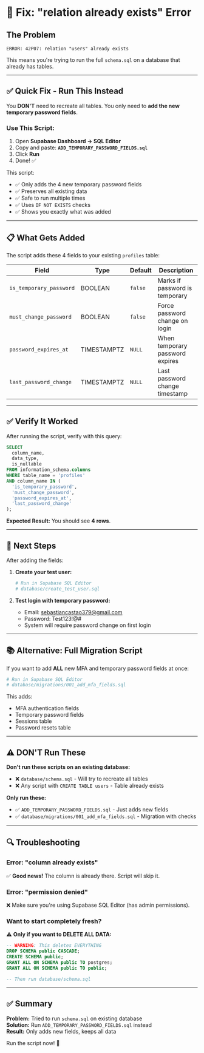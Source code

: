 # 🔧 Fix: "relation already exists" Error

## The Problem
```
ERROR: 42P07: relation "users" already exists
```

This means you're trying to run the full `schema.sql` on a database that already has tables.

---

## ✅ Quick Fix - Run This Instead

You **DON'T** need to recreate all tables. You only need to **add the new temporary password fields**.

### **Use This Script:**

1. Open **Supabase Dashboard → SQL Editor**
2. Copy and paste: **`ADD_TEMPORARY_PASSWORD_FIELDS.sql`**
3. Click **Run**
4. Done! ✅

This script:
- ✅ Only adds the 4 new temporary password fields
- ✅ Preserves all existing data
- ✅ Safe to run multiple times
- ✅ Uses `IF NOT EXISTS` checks
- ✅ Shows you exactly what was added

---

## 📋 What Gets Added

The script adds these 4 fields to your existing `profiles` table:

| Field | Type | Default | Description |
|-------|------|---------|-------------|
| `is_temporary_password` | BOOLEAN | `false` | Marks if password is temporary |
| `must_change_password` | BOOLEAN | `false` | Force password change on login |
| `password_expires_at` | TIMESTAMPTZ | `NULL` | When temporary password expires |
| `last_password_change` | TIMESTAMPTZ | `NULL` | Last password change timestamp |

---

## ✅ Verify It Worked

After running the script, verify with this query:

```sql
SELECT 
  column_name,
  data_type,
  is_nullable
FROM information_schema.columns
WHERE table_name = 'profiles'
AND column_name IN (
  'is_temporary_password',
  'must_change_password',
  'password_expires_at',
  'last_password_change'
);
```

**Expected Result:** You should see **4 rows**.

---

## 🎯 Next Steps

After adding the fields:

1. **Create your test user:**
   ```bash
   # Run in Supabase SQL Editor
   # database/create_test_user.sql
   ```

2. **Test login with temporary password:**
   - Email: sebastiancastao379@gmail.com
   - Password: Test123!@#
   - System will require password change on first login

---

## 📚 Alternative: Full Migration Script

If you want to add **ALL** new MFA and temporary password fields at once:

```bash
# Run in Supabase SQL Editor
# database/migrations/001_add_mfa_fields.sql
```

This adds:
- MFA authentication fields
- Temporary password fields
- Sessions table
- Password resets table

---

## ⚠️ DON'T Run These

**Don't run these scripts on an existing database:**
- ❌ `database/schema.sql` - Will try to recreate all tables
- ❌ Any script with `CREATE TABLE users` - Table already exists

**Only run these:**
- ✅ `ADD_TEMPORARY_PASSWORD_FIELDS.sql` - Just adds new fields
- ✅ `database/migrations/001_add_mfa_fields.sql` - Migration with checks

---

## 🔍 Troubleshooting

### Error: "column already exists"
✅ **Good news!** The column is already there. Script will skip it.

### Error: "permission denied"
❌ Make sure you're using Supabase SQL Editor (has admin permissions).

### Want to start completely fresh?
⚠️ **Only if you want to DELETE ALL DATA:**

```sql
-- WARNING: This deletes EVERYTHING
DROP SCHEMA public CASCADE;
CREATE SCHEMA public;
GRANT ALL ON SCHEMA public TO postgres;
GRANT ALL ON SCHEMA public TO public;

-- Then run database/schema.sql
```

---

## ✅ Summary

**Problem:** Tried to run `schema.sql` on existing database  
**Solution:** Run `ADD_TEMPORARY_PASSWORD_FIELDS.sql` instead  
**Result:** Only adds new fields, keeps all data  

Run the script now! 🚀

